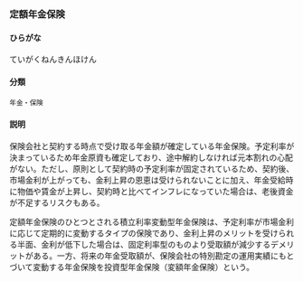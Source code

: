 <div style="display:none;">

## [あ行](securities-terms?id=あ行)
## [か行](securities-terms?id=か行)
## [さ行](securities-terms?id=さ行)
## [た行](securities-terms?id=た行)

</div>

### 定額年金保険

#### ひらがな

ていがくねんきんほけん

#### 分類

`年金・保険`

#### 説明

保険会社と契約する時点で受け取る年金額が確定している年金保険。予定利率が決まっているため年金原資も確定しており、途中解約しなければ元本割れの心配がない。ただし、原則として契約時の予定利率が固定されているため、契約後、市場金利が上がっても、金利上昇の恩恵は受けられないことに加え、年金受給時に物価や賃金が上昇し、契約時と比べてインフレになっていた場合は、老後資金が不足するリスクもある。
 
定額年金保険のひとつとされる積立利率変動型年金保険は、予定利率が市場金利に応じて定期的に変動するタイプの保険であり、金利上昇のメリットを受けられる半面、金利が低下した場合は、固定利率型のものより受取額が減少するデメリットがある。一方、将来の年金受取額が、保険会社の特別勘定の運用実績にもとづいて変動する年金保険を投資型年金保険（変額年金保険）という。

<div style="display:none;">

## [な行](securities-terms?id=な行)
## [は行](securities-terms?id=は行)
## [ま行](securities-terms?id=ま行)
## [や行](securities-terms?id=や行)
## [ら行](securities-terms?id=ら行)
## [わ行](securities-terms?id=わ行)
## [英数字・記号](securities-terms?id=英数字・記号)

</div>

